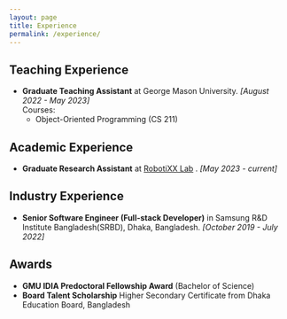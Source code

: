 ```yaml
---
layout: page
title: Experience
permalink: /experience/
---
```


## Teaching Experience
* **Graduate Teaching Assistant** at George Mason University. _[August 2022 - May 2023]_ <br />
   Courses:
     - Object-Oriented Programming (CS 211)

## Academic Experience
* **Graduate Research Assistant** at <a href='https://cs.gmu.edu/~xiao/RobotiXX/lab.html'>RobotiXX Lab</a> . _[May 2023 - current]_ <br />

## Industry Experience
* **Senior Software Engineer (Full-stack Developer)** in Samsung R&D Institute Bangladesh(SRBD), Dhaka, Bangladesh. _[October 2019 - July 2022]_


## Awards

* **GMU IDIA Predoctoral Fellowship Award** (Bachelor of Science)
* **Board Talent Scholarship** Higher Secondary Certificate from Dhaka Education Board, Bangladesh


